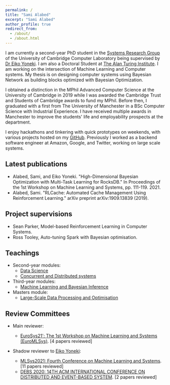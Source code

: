 ```yaml
---
permalink: /
title: "Sami Alabed"
excerpt: "Sami Alabed"
author_profile: true
redirect_from: 
  - /about/
  - /about.html
---
```


I am currently a second-year PhD student in the [Systems Research Group](https://www.cl.cam.ac.uk/research/srg/netos/) of the University of Cambridge Computer Laboratory being supervised by [Dr Eiko Yoneki](https://www.cl.cam.ac.uk/~ey204/). I am also a Doctoral Student at [The Alan Turing Institute](https://www.turing.ac.uk/). I am working on the intersection of Machine Learning and Computer systems. My thesis is on designing computer systems using Bayesian Network as building blocks optimized with Bayesian Optimization.

I obtained a distinction in the MPhil Advanced Computer Science at the University of Cambridge in 2019 while I was awarded the Cambridge Trust and Students of Cambridge awards to fund my MPhil. Before then, I graduated with a first from The University of Manchester in a BSc Computer Science with Industrial Experience. I have received multiple awards in Manchester to improve the students' life and employability prospects at the department.

I enjoy hackathons and tinkering with quick prototypes on weekends, with various projects hosted on my [GitHub](https://github.com/samialabed?tab=repositories). Previously I worked as a backend software engineer at Amazon, Google, and Twitter, working on large scale systems.

Latest publications
-------

* Alabed, Sami, and Eiko Yoneki. "High-Dimensional Bayesian Optimization with Multi-Task Learning for RocksDB." In Proceedings of the 1st Workshop on Machine Learning and Systems, pp. 111-119. 2021.
* Alabed, Sami. "RLCache: Automated Cache Management Using Reinforcement Learning." arXiv preprint arXiv:1909.13839 (2019).

Project supervisions
-------

* Sean Parker, Model-based Reinforcement Learning in Computer Systems.
* Ross Tooley, Auto-tuning Spark with Bayesian optimisation.

Teachings
-------

* Second-year modules:
  * [Data Science](https://www.cl.cam.ac.uk/teaching/2021/DataSci/)
  * [Concurrent and Distributed systems](https://www.cl.cam.ac.uk/teaching/2021/ConcDisSys/)
* Third-year modules:
  * [Machine Learning and Bayesian Inference](https://www.cl.cam.ac.uk/teaching/2021/MLBayInfer/)
* Masters module:
  * [Large-Scale Data Processing and Optimisation](https://www.cl.cam.ac.uk/~ey204/teaching/ACS/R244_2020_2021/)

Review Committees
-------

* Main reviewer:
  * [EuroSys21': The 1st Workshop on Machine Learning and Systems (EuroMLSys)](https://www.euromlsys.eu/#committees). [4 papers reviewed]

* Shadow reviewer to [Eiko Yoneki](https://www.cl.cam.ac.uk/~ey204/):
  * [MLSys2021: Fourth Conference on Machine Learning and Systems](https://mlsys.org/Conferences/2021/ProgramCommittee). [11 papers reviewed]
  * [DEBS 2020: 14TH ACM INTERNATIONAL CONFERENCE ON DISTRIBUTED AND EVENT-BASED SYSTEM](https://2020.debs.org/). [2 papers reviewed]
